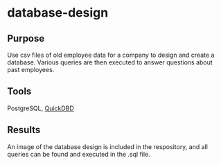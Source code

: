 # database-design

## Purpose
Use csv files of old employee data for a company to design and create a database. Various queries are then executed to answer questions about past employees.

## Tools
PostgreSQL, [QuickDBD](quickdatabasediagrams.com)

## Results
An image of the database design is included in the respository, and all queries can be found and executed in the .sql file.
